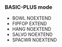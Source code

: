 ### BASIC-PLUS mode
* BOWL      NOEXTEND
* FIPFOP    EXTEND
* HANG      NOEXTEND
* SALVO     NOEXTEND
* SPACWR    NOEXTEND
